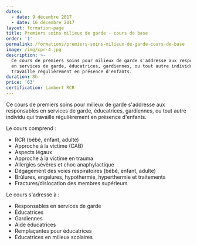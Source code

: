 ```yaml
---
dates:
  - date: 9 décembre 2017
  - date: 16 décembre 2017
layout: formation-page
title: Premiers soins milieux de garde - cours de base
order: '1'
permalink: /formations/premiers-soins-milieux-de-garde-cours-de-base
image: /img/cpr-4.jpg
description: >-
  Ce cours de premiers soins pour milieux de garde s'addresse aux responsables
  en services de garde, éducatrices, gardiennes, ou tout autre individu qui
  travaille régulièrement en présence d'enfants.
duration: 8h
price: '63'
certification: Lambert RCR
---
```

Ce cours de premiers soins pour milieux de garde s'addresse aux responsables en services de garde, éducatrices, gardiennes, ou tout autre individu qui travaille régulièrement en présence d'enfants.

Le cours comprend :

* RCR (bébé, enfant, adulte)
* Approche à la victime (CAB)
* Aspects légaux
* Approche à la victime en trauma
* Allergies sévères et choc anaphylactique 
* Dégagement des voies respiratoires (bébé, enfant, adulte)
* Brûlures, engelures, hypothermie, hyperthermie et traitements
* Fractures/dislocation des membres supérieurs

Le cours s'adresse à :

* Responsables en services de garde
* Éducatrices
* Gardiennes
* Aide éducatrices
* Remplaçantes pour éducatrices
* Éducatrices en milieux scolaires
